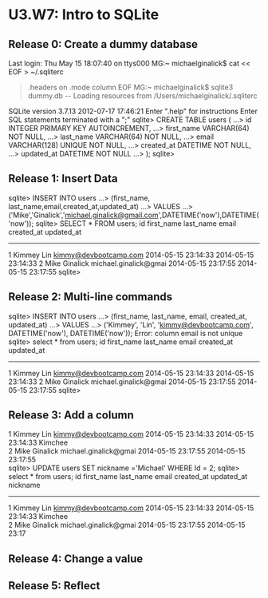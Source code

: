 # U3.W7: Intro to SQLite

## Release 0: Create a dummy database

<!-- paste your terminal output here -->

Last login: Thu May 15 18:07:40 on ttys000
MG:~ michaelginalick$ cat << EOF > ~/.sqliterc
> .headers on
> .mode column
> EOF
MG:~ michaelginalick$ sqlite3 dummy.db
-- Loading resources from /Users/michaelginalick/.sqliterc

SQLite version 3.7.13 2012-07-17 17:46:21
Enter ".help" for instructions
Enter SQL statements terminated with a ";"
sqlite> CREATE TABLE users (
   ...>   id INTEGER PRIMARY KEY AUTOINCREMENT,
   ...>   first_name VARCHAR(64) NOT NULL,
   ...>   last_name  VARCHAR(64) NOT NULL,
   ...>   email VARCHAR(128) UNIQUE NOT NULL,
   ...>   created_at DATETIME NOT NULL,
   ...>   updated_at DATETIME NOT NULL
   ...> );
sqlite> 


## Release 1: Insert Data 
<!-- paste your terminal output here -->

sqlite> INSERT INTO users
   ...> (first_name, last_name,email,created_at,updated_at)
   ...> VALUES
   ...> ('Mike','Ginalick','michael.ginalick@gmail.com',DATETIME('now'),DATETIME('now'));
sqlite> SELECT * FROM users;
id          first_name  last_name   email                  created_at           updated_at         
----------  ----------  ----------  ---------------------  -------------------  -------------------
1           Kimmey      Lin         kimmy@devbootcamp.com  2014-05-15 23:14:33  2014-05-15 23:14:33
2           Mike        Ginalick    michael.ginalick@gmai  2014-05-15 23:17:55  2014-05-15 23:17:55
sqlite> 



## Release 2: Multi-line commands
<!-- paste your terminal output here -->

sqlite> INSERT INTO users
   ...> (first_name, last_name, email, created_at, updated_at)
   ...> VALUES
   ...> ('Kimmey', 'Lin', 'kimmy@devbootcamp.com', DATETIME('now'), DATETIME('now'));
Error: column email is not unique
sqlite> select * from users;
id          first_name  last_name   email                  created_at           updated_at         
----------  ----------  ----------  ---------------------  -------------------  -------------------
1           Kimmey      Lin         kimmy@devbootcamp.com  2014-05-15 23:14:33  2014-05-15 23:14:33
2           Mike        Ginalick    michael.ginalick@gmai  2014-05-15 23:17:55  2014-05-15 23:17:55
sqlite> 

## Release 3: Add a column
<!-- paste your terminal output here -->

1           Kimmey      Lin         kimmy@devbootcamp.com  2014-05-15 23:14:33  2014-05-15 23:14:33  Kimchee   
2           Mike        Ginalick    michael.ginalick@gmai  2014-05-15 23:17:55  2014-05-15 23:17:55            
sqlite> UPDATE users SET nickname ='Michael' WHERE Id = 2;
sqlite> select * from users;
id          first_name  last_name   email                  created_at           updated_at           nickname  
----------  ----------  ----------  ---------------------  -------------------  -------------------  ----------
1           Kimmey      Lin         kimmy@devbootcamp.com  2014-05-15 23:14:33  2014-05-15 23:14:33  Kimchee   
2           Mike        Ginalick    michael.ginalick@gmai  2014-05-15 23:17:55  2014-05-15 23:17

## Release 4: Change a value
<!-- paste your terminal output here -->

## Release 5: Reflect
<!-- Add your reflection here -->
